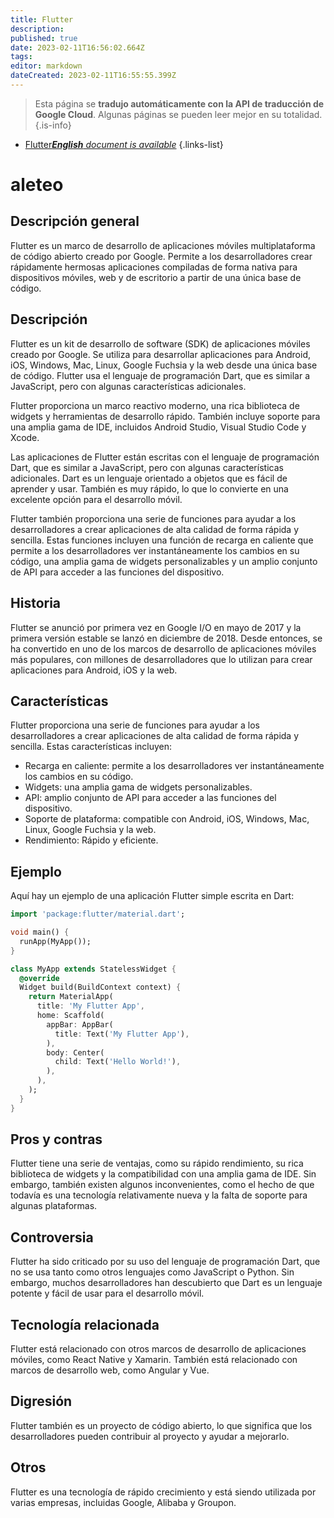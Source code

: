 ```yaml
---
title: Flutter
description: 
published: true
date: 2023-02-11T16:56:02.664Z
tags: 
editor: markdown
dateCreated: 2023-02-11T16:55:55.399Z
---
```


> Esta página se **tradujo automáticamente con la API de traducción de Google Cloud**.
Algunas páginas se pueden leer mejor en su totalidad.{.is-info}



- [Flutter***English** document is available*](/en/Knowledge-base/Dictionary/flutter)
{.links-list}


# aleteo

## Descripción general
Flutter es un marco de desarrollo de aplicaciones móviles multiplataforma de código abierto creado por Google. Permite a los desarrolladores crear rápidamente hermosas aplicaciones compiladas de forma nativa para dispositivos móviles, web y de escritorio a partir de una única base de código.

## Descripción
Flutter es un kit de desarrollo de software (SDK) de aplicaciones móviles creado por Google. Se utiliza para desarrollar aplicaciones para Android, iOS, Windows, Mac, Linux, Google Fuchsia y la web desde una única base de código. Flutter usa el lenguaje de programación Dart, que es similar a JavaScript, pero con algunas características adicionales.

Flutter proporciona un marco reactivo moderno, una rica biblioteca de widgets y herramientas de desarrollo rápido. También incluye soporte para una amplia gama de IDE, incluidos Android Studio, Visual Studio Code y Xcode.

Las aplicaciones de Flutter están escritas con el lenguaje de programación Dart, que es similar a JavaScript, pero con algunas características adicionales. Dart es un lenguaje orientado a objetos que es fácil de aprender y usar. También es muy rápido, lo que lo convierte en una excelente opción para el desarrollo móvil.

Flutter también proporciona una serie de funciones para ayudar a los desarrolladores a crear aplicaciones de alta calidad de forma rápida y sencilla. Estas funciones incluyen una función de recarga en caliente que permite a los desarrolladores ver instantáneamente los cambios en su código, una amplia gama de widgets personalizables y un amplio conjunto de API para acceder a las funciones del dispositivo.

## Historia
Flutter se anunció por primera vez en Google I/O en mayo de 2017 y la primera versión estable se lanzó en diciembre de 2018. Desde entonces, se ha convertido en uno de los marcos de desarrollo de aplicaciones móviles más populares, con millones de desarrolladores que lo utilizan para crear aplicaciones para Android, iOS y la web.

## Características
Flutter proporciona una serie de funciones para ayudar a los desarrolladores a crear aplicaciones de alta calidad de forma rápida y sencilla. Estas características incluyen:
- Recarga en caliente: permite a los desarrolladores ver instantáneamente los cambios en su código.
- Widgets: una amplia gama de widgets personalizables.
- API: amplio conjunto de API para acceder a las funciones del dispositivo.
- Soporte de plataforma: compatible con Android, iOS, Windows, Mac, Linux, Google Fuchsia y la web.
- Rendimiento: Rápido y eficiente.

## Ejemplo
Aquí hay un ejemplo de una aplicación Flutter simple escrita en Dart:

```dart
import 'package:flutter/material.dart';

void main() {
  runApp(MyApp());
}

class MyApp extends StatelessWidget {
  @override
  Widget build(BuildContext context) {
    return MaterialApp(
      title: 'My Flutter App',
      home: Scaffold(
        appBar: AppBar(
          title: Text('My Flutter App'),
        ),
        body: Center(
          child: Text('Hello World!'),
        ),
      ),
    );
  }
}
```

## Pros y contras
Flutter tiene una serie de ventajas, como su rápido rendimiento, su rica biblioteca de widgets y la compatibilidad con una amplia gama de IDE. Sin embargo, también existen algunos inconvenientes, como el hecho de que todavía es una tecnología relativamente nueva y la falta de soporte para algunas plataformas.

## Controversia
Flutter ha sido criticado por su uso del lenguaje de programación Dart, que no se usa tanto como otros lenguajes como JavaScript o Python. Sin embargo, muchos desarrolladores han descubierto que Dart es un lenguaje potente y fácil de usar para el desarrollo móvil.

## Tecnología relacionada
Flutter está relacionado con otros marcos de desarrollo de aplicaciones móviles, como React Native y Xamarin. También está relacionado con marcos de desarrollo web, como Angular y Vue.

## Digresión
Flutter también es un proyecto de código abierto, lo que significa que los desarrolladores pueden contribuir al proyecto y ayudar a mejorarlo.

## Otros
Flutter es una tecnología de rápido crecimiento y está siendo utilizada por varias empresas, incluidas Google, Alibaba y Groupon.
